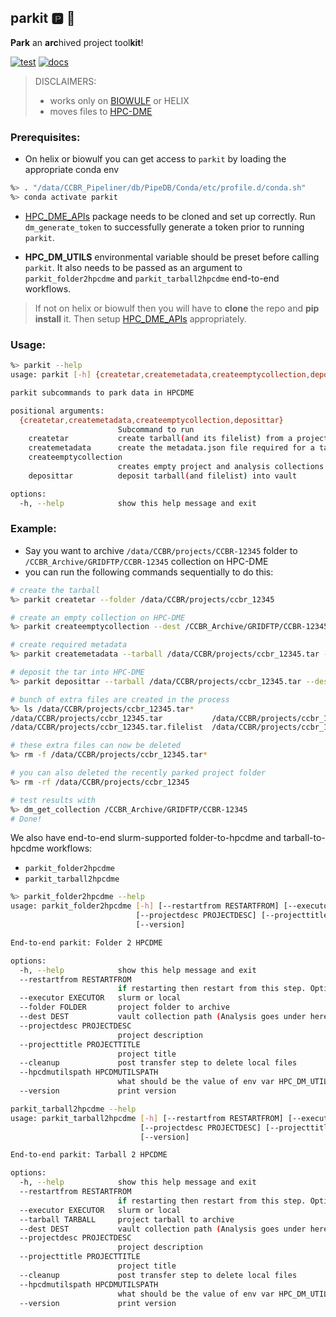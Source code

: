 ## parkit :parking: :blue_car:

**Park** an **arc**hived project tool**kit**!

[![test](https://github.com/CCBR/parkit/actions/workflows/test.yml/badge.svg)](https://github.com/CCBR/parkit/actions/workflows/test.yml)
[![docs](https://github.com/CCBR/parkit/actions/workflows/docs.yml/badge.svg)](https://github.com/CCBR/parkit/actions/workflows/docs.yml)

> DISCLAIMERS:
>
> - works only on [BIOWULF](https://hpc.nih.gov/) or HELIX
> - moves files to [HPC-DME](https://hpcdmeweb.nci.nih.gov/login)

### Prerequisites:

- On helix or biowulf you can get access to `parkit` by loading the appropriate conda env

```bash
%> . "/data/CCBR_Pipeliner/db/PipeDB/Conda/etc/profile.d/conda.sh"
%> conda activate parkit
```

- [HPC_DME_APIs](https://github.com/CBIIT/HPC_DME_APIs) package needs to be cloned and set up correctly. Run `dm_generate_token` to successfully generate a token prior to running `parkit`.

- **HPC_DM_UTILS** environmental variable should be preset before calling `parkit`. It also needs to be passed as an argument to `parkit_folder2hpcdme` and `parkit_tarball2hpcdme` end-to-end workflows.

>  If not on helix or biowulf then you will have to **clone** the repo and **pip install** it. Then setup [HPC_DME_APIs](https://github.com/CBIIT/HPC_DME_APIs) appropriately.

### Usage:

```bash
%> parkit --help
usage: parkit [-h] {createtar,createmetadata,createemptycollection,deposittar} ...

parkit subcommands to park data in HPCDME

positional arguments:
  {createtar,createmetadata,createemptycollection,deposittar}
                        Subcommand to run
    createtar           create tarball(and its filelist) from a project folder.
    createmetadata      create the metadata.json file required for a tarball (and its filelist)
    createemptycollection
                        creates empty project and analysis collections
    deposittar          deposit tarball(and filelist) into vault

options:
  -h, --help            show this help message and exit
```

### Example:

- Say you want to archive `/data/CCBR/projects/CCBR-12345` folder to `/CCBR_Archive/GRIDFTP/CCBR-12345` collection on HPC-DME
- you can run the following commands sequentially to do this:

```bash
# create the tarball
%> parkit createtar --folder /data/CCBR/projects/ccbr_12345

# create an empty collection on HPC-DME
%> parkit createemptycollection --dest /CCBR_Archive/GRIDFTP/CCBR-12345 --projectdesc "testing" --projecttitle "test project 1"

# create required metadata
%> parkit createmetadata --tarball /data/CCBR/projects/ccbr_12345.tar --dest /CCBR_Archive/GRIDFTP/CCBR-12345

# deposit the tar into HPC-DME
%> parkit deposittar --tarball /data/CCBR/projects/ccbr_12345.tar --dest /CCBR_Archive/GRIDFTP/CCBR-12345

# bunch of extra files are created in the process
%> ls /data/CCBR/projects/ccbr_12345.tar*
/data/CCBR/projects/ccbr_12345.tar           /data/CCBR/projects/ccbr_12345.tar.filelist.md5            /data/CCBR/projects/ccbr_12345.tar.md5
/data/CCBR/projects/ccbr_12345.tar.filelist  /data/CCBR/projects/ccbr_12345.tar.filelist.metadata.json  /data/CCBR/projects/ccbr_12345.tar.metadata.json

# these extra files can now be deleted
%> rm -f /data/CCBR/projects/ccbr_12345.tar*

# you can also deleted the recently parked project folder
%> rm -rf /data/CCBR/projects/ccbr_12345

# test results with
%> dm_get_collection /CCBR_Archive/GRIDFTP/CCBR-12345
# Done!
```

We also have end-to-end slurm-supported folder-to-hpcdme and tarball-to-hpcdme workflows:

- `parkit_folder2hpcdme`
- `parkit_tarball2hpcdme`

```bash
%> parkit_folder2hpcdme --help
usage: parkit_folder2hpcdme [-h] [--restartfrom RESTARTFROM] [--executor EXECUTOR] [--folder FOLDER] [--dest DEST]
                            [--projectdesc PROJECTDESC] [--projecttitle PROJECTTITLE] [--cleanup] --hpcdmutilspath HPCDMUTILSPATH
                            [--version]

End-to-end parkit: Folder 2 HPCDME

options:
  -h, --help            show this help message and exit
  --restartfrom RESTARTFROM
                        if restarting then restart from this step. Options are: createemptycollection, createmetadata, deposittar
  --executor EXECUTOR   slurm or local
  --folder FOLDER       project folder to archive
  --dest DEST           vault collection path (Analysis goes under here!)
  --projectdesc PROJECTDESC
                        project description
  --projecttitle PROJECTTITLE
                        project title
  --cleanup             post transfer step to delete local files
  --hpcdmutilspath HPCDMUTILSPATH
                        what should be the value of env var HPC_DM_UTILS
  --version             print version
```

```bash
parkit_tarball2hpcdme --help
usage: parkit_tarball2hpcdme [-h] [--restartfrom RESTARTFROM] [--executor EXECUTOR] [--tarball TARBALL] [--dest DEST]
                             [--projectdesc PROJECTDESC] [--projecttitle PROJECTTITLE] [--cleanup] --hpcdmutilspath HPCDMUTILSPATH
                             [--version]

End-to-end parkit: Tarball 2 HPCDME

options:
  -h, --help            show this help message and exit
  --restartfrom RESTARTFROM
                        if restarting then restart from this step. Options are: createemptycollection, createmetadata, deposittar
  --executor EXECUTOR   slurm or local
  --tarball TARBALL     project tarball to archive
  --dest DEST           vault collection path (Analysis goes under here!)
  --projectdesc PROJECTDESC
                        project description
  --projecttitle PROJECTTITLE
                        project title
  --cleanup             post transfer step to delete local files
  --hpcdmutilspath HPCDMUTILSPATH
                        what should be the value of env var HPC_DM_UTILS
  --version             print version
```
